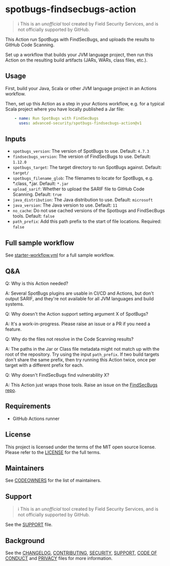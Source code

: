 # spotbugs-findsecbugs-action

> ℹ️ This is an _unofficial_ tool created by Field Security Services, and is not officially supported by GitHub.

This Action run SpotBugs with FindSecBugs, and uploads the results to GitHub Code Scanning.

Set up a workflow that builds your JVM language project, then run this Action on the resulting build artifacts (JARs, WARs, class files, etc.).

## Usage

First, build your Java, Scala or other JVM language project in an Actions workflow.

Then, set up this Action as a step in your Actions workflow, e.g. for a typical Scala project where you have locally published a Jar file:

```yaml
    - name: Run SpotBugs with FindSecBugs
      uses: advanced-security/spotbugs-findsecbugs-action@v1
```

## Inputs

* `spotbugs_version`: The version of SpotBugs to use. Default: `4.7.3`
* `findsecbugs_version`: The version of FindSecBugs to use. Default: `1.12.0`
* `spotbugs_target`: The target directory to run SpotBugs against. Default: `target/`
* `spotbugs_filename_glob`: The filenames to locate for SpotBugs, e.g. *.class, *.jar. Default: `*.jar`
* `upload_sarif`: Whether to upload the SARIF file to GitHub Code Scanning. Default: `true`
* `java_distribution`: The Java distribution to use. Default: `microsoft`
* `java_version`: The Java version to use. Default: `11`
* `no_cache`: Do not use cached versions of the Spotbugs and FindSecBugs tools. Default: `false`
* `path_prefix`: Add this path prefix to the start of file locations. Required: `false`

## Full sample workflow

See [starter-workflow.yml](starter-workflow.yml) for a full sample workflow.

## Q&A

Q: Why is this Action needed?

A: Several SpotBugs plugins are usable in CI/CD and Actions, but don't output SARIF, and they're not available for all JVM languages and build systems.

Q: Why doesn't the Action support setting argument X of SpotBugs?

A: It's a work-in-progress. Please raise an issue or a PR if you need a feature.

Q: Why do the files not resolve in the Code Scanning results?

A: The paths in the Jar or Class file metadata might not match up with the root of the repository. Try using the input `path_prefix`. If two build targets don't share the same prefix, then try running this Action twice, once per target with a different prefix for each.

Q: Why doesn't FindSecBugs find vulnerability X?

A: This Action just wraps those tools. Raise an issue on the [FindSecBugs repo](https://github.com/find-sec-bugs/find-sec-bugs/).

## Requirements

* GitHub Actions runner

## License

This project is licensed under the terms of the MIT open source license. Please refer to the [LICENSE](LICENSE) for the full terms.

## Maintainers

See [CODEOWNERS](CODEOWNERS) for the list of maintainers.

## Support

> ℹ️ This is an _unofficial_ tool created by Field Security Services, and is not officially supported by GitHub.

See the [SUPPORT](SUPPORT.md) file.

## Background

See the [CHANGELOG](CHANGELOG.md), [CONTRIBUTING](CONTRIBUTING.md), [SECURITY](SECURITY.md), [SUPPORT](SUPPORT.md), [CODE OF CONDUCT](CODE_OF_CONDUCT.md) and [PRIVACY](PRIVACY.md) files for more information.
